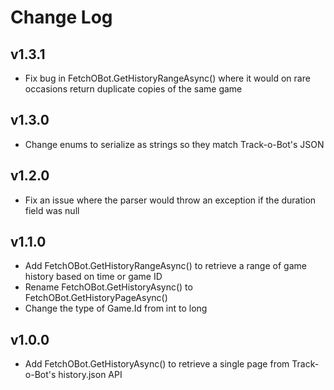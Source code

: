 # Change Log

## v1.3.1
* Fix bug in FetchOBot.GetHistoryRangeAsync() where it would on rare occasions return duplicate copies of the same game

## v1.3.0
* Change enums to serialize as strings so they match Track-o-Bot's JSON

## v1.2.0
* Fix an issue where the parser would throw an exception if the duration field was null

## v1.1.0
* Add FetchOBot.GetHistoryRangeAsync() to retrieve a range of game history based on time or game ID
* Rename FetchOBot.GetHistoryAsync() to FetchOBot.GetHistoryPageAsync()
* Change the type of Game.Id from int to long

## v1.0.0
* Add FetchOBot.GetHistoryAsync() to retrieve a single page from Track-o-Bot's history.json API
